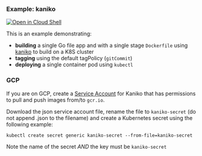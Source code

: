 ### Example: kaniko

[![Open in Cloud Shell](https://gstatic.com/cloudssh/images/open-btn.svg)](https://ssh.cloud.google.com/cloudshell/editor?cloudshell_git_repo=https://github.com/GoogleContainerTools/skaffold&cloudshell_open_in_editor=README.md&cloudshell_workspace=examples/kaniko)

This is an example demonstrating:

* **building** a single Go file app and with a single stage `Dockerfile` using [kaniko](https://github.com/GoogleContainerTools/kaniko) to build on a K8S cluster
* **tagging** using the default tagPolicy (`gitCommit`)
* **deploying** a single container pod using `kubectl`

### GCP

If you are on GCP, create a [Service Account](https://cloud.google.com/iam/docs/understanding-service-accounts) for Kaniko that has permissions to pull and push images from/to `gcr.io`.

Download the json service account file, rename the file to `kaniko-secret` (do not append .json to the filename) and create a Kubernetes secret using the following example:

```
kubectl create secret generic kaniko-secret --from-file=kaniko-secret
```

Note the name of the secret *AND* the key must be `kaniko-secret`
